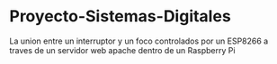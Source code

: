 # Proyecto-Sistemas-Digitales
La union entre un interruptor y un foco controlados por un ESP8266 a traves de un servidor web apache dentro de un Raspberry Pi
